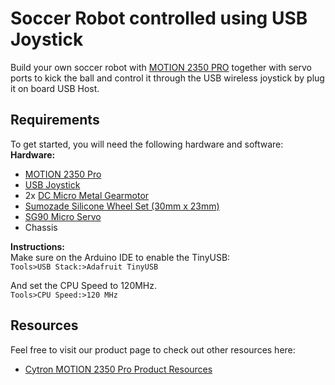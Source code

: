# Soccer Robot controlled using USB Joystick
Build your own soccer robot with [MOTION 2350 PRO](https://cytron.io/p-motion-2350-pro) together with servo ports to kick the ball and control it through the USB wireless joystick by plug it on board USB Host.    

## Requirements  
To get started, you will need the following hardware and software:  
**Hardware:**  
* [MOTION 2350 Pro](https://cytron.io/p-motion-2350-pro)  
* [USB Joystick](https://cytron.io/p-wireless-usb-joystick-for-retro-gaming)  
* 2x [DC Micro Metal Gearmotor](https://cytron.io/p-6v-85rpm-dc-micro-metal-gearmotor)  
* [Sumozade Silicone Wheel Set (30mm x 23mm)](https://cytron.io/p-sumozade-silicone-wheel-set-30mm-x-23m)  
* [SG90 Micro Servo](https://cytron.io/p-sg90-micro-servo) 
* Chassis  

**Instructions:**  
Make sure on the Arduino IDE to enable the TinyUSB:  
`Tools>USB Stack:>Adafruit TinyUSB`  

And set the CPU Speed to 120MHz.  
`Tools>CPU Speed:>120 MHz ` 

## Resources 
Feel free to visit our product page to check out other resources here:  
* [Cytron MOTION 2350 Pro Product Resources](https://cytron.io/p-motion-2350-pro#tab-resource)  
